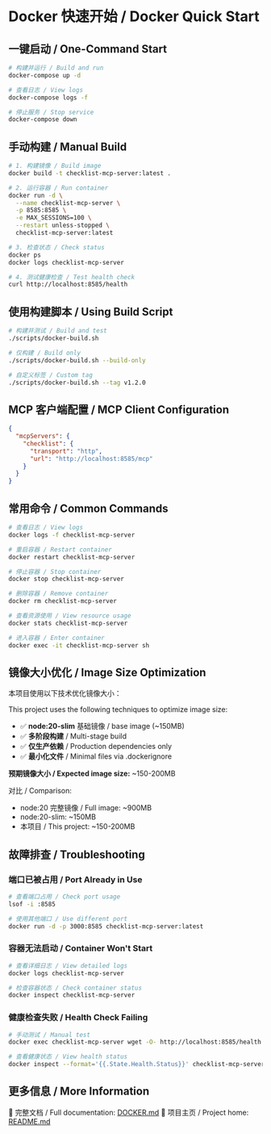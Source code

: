 # Docker 快速开始 / Docker Quick Start

## 一键启动 / One-Command Start

```bash
# 构建并运行 / Build and run
docker-compose up -d

# 查看日志 / View logs
docker-compose logs -f

# 停止服务 / Stop service
docker-compose down
```

## 手动构建 / Manual Build

```bash
# 1. 构建镜像 / Build image
docker build -t checklist-mcp-server:latest .

# 2. 运行容器 / Run container
docker run -d \
  --name checklist-mcp-server \
  -p 8585:8585 \
  -e MAX_SESSIONS=100 \
  --restart unless-stopped \
  checklist-mcp-server:latest

# 3. 检查状态 / Check status
docker ps
docker logs checklist-mcp-server

# 4. 测试健康检查 / Test health check
curl http://localhost:8585/health
```

## 使用构建脚本 / Using Build Script

```bash
# 构建并测试 / Build and test
./scripts/docker-build.sh

# 仅构建 / Build only
./scripts/docker-build.sh --build-only

# 自定义标签 / Custom tag
./scripts/docker-build.sh --tag v1.2.0
```

## MCP 客户端配置 / MCP Client Configuration

```json
{
  "mcpServers": {
    "checklist": {
      "transport": "http",
      "url": "http://localhost:8585/mcp"
    }
  }
}
```

## 常用命令 / Common Commands

```bash
# 查看日志 / View logs
docker logs -f checklist-mcp-server

# 重启容器 / Restart container
docker restart checklist-mcp-server

# 停止容器 / Stop container
docker stop checklist-mcp-server

# 删除容器 / Remove container
docker rm checklist-mcp-server

# 查看资源使用 / View resource usage
docker stats checklist-mcp-server

# 进入容器 / Enter container
docker exec -it checklist-mcp-server sh
```

## 镜像大小优化 / Image Size Optimization

本项目使用以下技术优化镜像大小：

This project uses the following techniques to optimize image size:

- ✅ **node:20-slim** 基础镜像 / base image (~150MB)
- ✅ **多阶段构建** / Multi-stage build
- ✅ **仅生产依赖** / Production dependencies only
- ✅ **最小化文件** / Minimal files via .dockerignore

**预期镜像大小 / Expected image size:** ~150-200MB

对比 / Comparison:
- node:20 完整镜像 / Full image: ~900MB
- node:20-slim: ~150MB
- 本项目 / This project: ~150-200MB

## 故障排查 / Troubleshooting

### 端口已被占用 / Port Already in Use

```bash
# 查看端口占用 / Check port usage
lsof -i :8585

# 使用其他端口 / Use different port
docker run -d -p 3000:8585 checklist-mcp-server:latest
```

### 容器无法启动 / Container Won't Start

```bash
# 查看详细日志 / View detailed logs
docker logs checklist-mcp-server

# 检查容器状态 / Check container status
docker inspect checklist-mcp-server
```

### 健康检查失败 / Health Check Failing

```bash
# 手动测试 / Manual test
docker exec checklist-mcp-server wget -O- http://localhost:8585/health

# 查看健康状态 / View health status
docker inspect --format='{{.State.Health.Status}}' checklist-mcp-server
```

## 更多信息 / More Information

📖 完整文档 / Full documentation: [DOCKER.md](DOCKER.md)
📖 项目主页 / Project home: [README.md](README.md)
